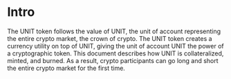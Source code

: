 # Intro

The UNIT token follows the value of UNIT, the unit of account representing the entire crypto market, the crown of crypto. The UNIT token creates a currency utility on top of UNIT, giving the unit of account UNIT the power of a cryptographic token. This document describes how UNIT is collateralized, minted, and burned. As a result, crypto participants can go long and short the entire crypto market for the first time.
